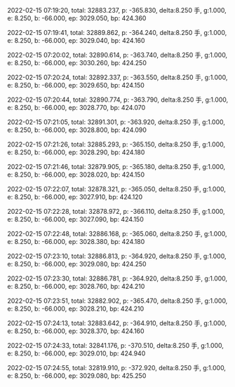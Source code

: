2022-02-15 07:19:20, total: 32883.237, p: -365.830, delta:8.250 手, g:1.000, e: 8.250, b: -66.000, ep: 3029.050, bp: 424.360

2022-02-15 07:19:41, total: 32889.862, p: -364.240, delta:8.250 手, g:1.000, e: 8.250, b: -66.000, ep: 3029.040, bp: 424.160

2022-02-15 07:20:02, total: 32890.614, p: -363.740, delta:8.250 手, g:1.000, e: 8.250, b: -66.000, ep: 3030.260, bp: 424.250

2022-02-15 07:20:24, total: 32892.337, p: -363.550, delta:8.250 手, g:1.000, e: 8.250, b: -66.000, ep: 3029.650, bp: 424.150

2022-02-15 07:20:44, total: 32890.774, p: -363.790, delta:8.250 手, g:1.000, e: 8.250, b: -66.000, ep: 3028.770, bp: 424.070

2022-02-15 07:21:05, total: 32891.301, p: -363.920, delta:8.250 手, g:1.000, e: 8.250, b: -66.000, ep: 3028.800, bp: 424.090

2022-02-15 07:21:26, total: 32885.293, p: -365.150, delta:8.250 手, g:1.000, e: 8.250, b: -66.000, ep: 3028.290, bp: 424.180

2022-02-15 07:21:46, total: 32879.905, p: -365.180, delta:8.250 手, g:1.000, e: 8.250, b: -66.000, ep: 3028.020, bp: 424.150

2022-02-15 07:22:07, total: 32878.321, p: -365.050, delta:8.250 手, g:1.000, e: 8.250, b: -66.000, ep: 3027.910, bp: 424.120

2022-02-15 07:22:28, total: 32878.972, p: -366.110, delta:8.250 手, g:1.000, e: 8.250, b: -66.000, ep: 3027.090, bp: 424.150

2022-02-15 07:22:48, total: 32886.168, p: -365.060, delta:8.250 手, g:1.000, e: 8.250, b: -66.000, ep: 3028.380, bp: 424.180

2022-02-15 07:23:10, total: 32886.813, p: -364.920, delta:8.250 手, g:1.000, e: 8.250, b: -66.000, ep: 3029.080, bp: 424.250

2022-02-15 07:23:30, total: 32886.781, p: -364.920, delta:8.250 手, g:1.000, e: 8.250, b: -66.000, ep: 3028.760, bp: 424.210

2022-02-15 07:23:51, total: 32882.902, p: -365.470, delta:8.250 手, g:1.000, e: 8.250, b: -66.000, ep: 3028.210, bp: 424.210

2022-02-15 07:24:13, total: 32883.642, p: -364.910, delta:8.250 手, g:1.000, e: 8.250, b: -66.000, ep: 3028.370, bp: 424.160

2022-02-15 07:24:33, total: 32841.176, p: -370.510, delta:8.250 手, g:1.000, e: 8.250, b: -66.000, ep: 3029.010, bp: 424.940

2022-02-15 07:24:55, total: 32819.910, p: -372.920, delta:8.250 手, g:1.000, e: 8.250, b: -66.000, ep: 3029.080, bp: 425.250
